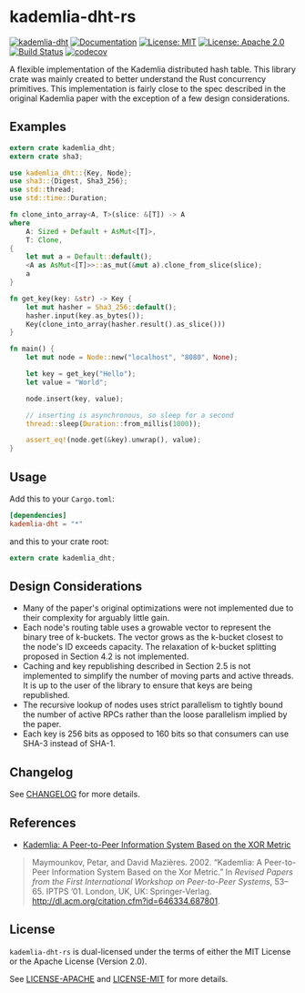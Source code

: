 # kademlia-dht-rs

[![kademlia-dht](http://meritbadge.herokuapp.com/kademlia-dht)](https://crates.io/crates/kademlia-dht)
[![Documentation](https://docs.rs/kademlia-dht/badge.svg)](https://docs.rs/kademlia-dht)
[![License: MIT](https://img.shields.io/badge/License-MIT-yellow.svg)](https://opensource.org/licenses/MIT)
[![License: Apache 2.0](https://img.shields.io/badge/License-Apache%202.0-blue.svg)](https://opensource.org/licenses/Apache-2.0)
[![Build Status](https://travis-ci.org/jeffrey-xiao/kademlia-dht-rs.svg?branch=master)](https://travis-ci.org/jeffrey-xiao/kademlia-dht-rs)
[![codecov](https://codecov.io/gh/jeffrey-xiao/kademlia-dht-rs/branch/master/graph/badge.svg)](https://codecov.io/gh/jeffrey-xiao/kademlia-dht-rs)

A flexible implementation of the Kademlia distributed hash table. This library crate was mainly created to better understand the Rust concurrency primitives. This implementation is fairly close to the spec described in the original Kademlia paper with the exception of a few design considerations.

## Examples

```rust
extern crate kademlia_dht;
extern crate sha3;

use kademlia_dht::{Key, Node};
use sha3::{Digest, Sha3_256};
use std::thread;
use std::time::Duration;

fn clone_into_array<A, T>(slice: &[T]) -> A
where
    A: Sized + Default + AsMut<[T]>,
    T: Clone,
{
    let mut a = Default::default();
    <A as AsMut<[T]>>::as_mut(&mut a).clone_from_slice(slice);
    a
}

fn get_key(key: &str) -> Key {
    let mut hasher = Sha3_256::default();
    hasher.input(key.as_bytes());
    Key(clone_into_array(hasher.result().as_slice()))
}

fn main() {
    let mut node = Node::new("localhost", "8080", None);

    let key = get_key("Hello");
    let value = "World";

    node.insert(key, value);

    // inserting is asynchronous, so sleep for a second
    thread::sleep(Duration::from_millis(1000));

    assert_eq!(node.get(&key).unwrap(), value);
}
```

## Usage

Add this to your `Cargo.toml`:
```toml
[dependencies]
kademlia-dht = "*"
```
and this to your crate root:
```rust
extern crate kademlia_dht;
```

## Design Considerations

 - Many of the paper's original optimizations were not implemented due to their complexity for arguably little gain.
 - Each node's routing table uses a growable vector to represent the binary tree of k-buckets. The vector grows as the k-bucket closest to the node's ID exceeds capacity. The relaxation of k-bucket splitting proposed in Section 4.2 is not implemented.
 - Caching and key republishing described in Section 2.5 is not implemented to simplify the number of moving parts and active threads. It is up to the user of the library to ensure that keys are being republished.
 - The recursive lookup of nodes uses strict parallelism to tightly bound the number of active RPCs rather than the loose parallelism implied by the paper.
 - Each key is 256 bits as opposed to 160 bits so that consumers can use SHA-3 instead of SHA-1.

## Changelog

See [CHANGELOG](CHANGELOG.md) for more details.

## References

 - [Kademlia: A Peer-to-Peer Information System Based on the XOR Metric](https://dl.acm.org/citation.cfm?id=687801)
 > Maymounkov, Petar, and David Mazières. 2002. “Kademlia: A Peer-to-Peer Information System Based on the Xor Metric.” In *Revised Papers from the First International Workshop on Peer-to-Peer Systems*, 53–65. IPTPS ’01. London, UK, UK: Springer-Verlag. <http://dl.acm.org/citation.cfm?id=646334.687801>.

## License

`kademlia-dht-rs` is dual-licensed under the terms of either the MIT License or the Apache License
(Version 2.0).

See [LICENSE-APACHE](LICENSE-APACHE) and [LICENSE-MIT](LICENSE-MIT) for more details.
